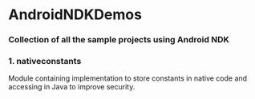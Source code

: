# AndroidNDKDemos
### Collection of all the sample projects using Android NDK

### 1. nativeconstants
Module containing implementation to store constants in native code and accessing in Java to 
improve security.
